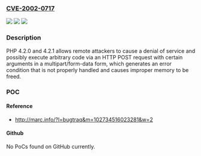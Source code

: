 ### [CVE-2002-0717](https://cve.mitre.org/cgi-bin/cvename.cgi?name=CVE-2002-0717)
![](https://img.shields.io/static/v1?label=Product&message=n%2Fa&color=blue)
![](https://img.shields.io/static/v1?label=Version&message=n%2Fa&color=blue)
![](https://img.shields.io/static/v1?label=Vulnerability&message=n%2Fa&color=brighgreen)

### Description

PHP 4.2.0 and 4.2.1 allows remote attackers to cause a denial of service and possibly execute arbitrary code via an HTTP POST request with certain arguments in a multipart/form-data form, which generates an error condition that is not properly handled and causes improper memory to be freed.

### POC

#### Reference
- http://marc.info/?l=bugtraq&m=102734516023281&w=2

#### Github
No PoCs found on GitHub currently.

